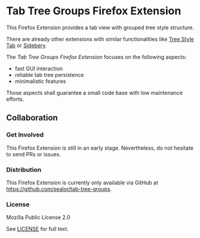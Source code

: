 # Tab Tree Groups Firefox Extension

This Firefox Extension provides a tab view with grouped tree style structure.

There are already other extensions with similar functionalities like [Tree Style Tab](https://github.com/piroor/treestyletab) or [Sidebery](https://github.com/mbnuqw/sidebery).

The *Tab Tree Groups Firefox Extension* focuses on the following aspects:

* fast GUI interaction
* reliable tab tree persistence
* minimalistic features

Those aspects shall guarantee a small code base with low maintenance efforts.


## Collaboration


### Get Involved

This Firefox Extension is still in an early stage. Nevertheless, do not hesitate to send PRs or issues.


### Distribution

This Firefox Extension is currently only available via GitHub at <https://github.com/sealor/tab-tree-groups>.


### License

Mozilla Public License 2.0

See [LICENSE](LICENSE) for full text.
